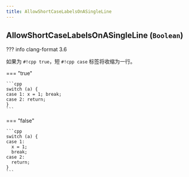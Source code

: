 ```yaml
---
title: AllowShortCaseLabelsOnASingleLine
---
```


## AllowShortCaseLabelsOnASingleLine (`Boolean`)

??? info
    clang-format 3.6

如果为 `#!cpp true`，短 `#!cpp case` 标签将收缩为一行。

=== "true"

    ```cpp
    switch (a) {
    case 1: x = 1; break;
    case 2: return;
    }
    ```

=== "false"

    ```cpp
    switch (a) {
    case 1:
      x = 1;
      break;
    case 2:
      return;
    }
    ```
